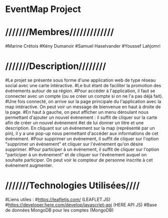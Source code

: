 # EventMap Project

# ///////Membres/////////////
#Marine Crétois 
#Kény Dumanoir 
#Samuel Haselvander 
#Youssef Lahjomri

# ///////Description////////
#Le projet se présente sous forme d'une application web de type réseau social avec une carte intéractive.
#Le but étant de faciliter la promotion des événements autour de sa région.
#Pour accéder à l'application, il faut se connecter avec un compte (ou se créer un compte si on ne l'a pas déjà fait).
#Une fois connecté, on arrive sur la page principale du l'application avec la map intéractive. On peut voir un message de bienvenue en haut à droite de la page.
#En haut à gauche, on peut afficher un menu déroulant nous permettant d'ajouter un nouvel événement : il suffit de cliquer sur la carte afin de créer un nouvel événement
#et de lui donner un titre et une description. En cliquant sur un événement sur la map (représenté par un pin), il y a une pop-up nous permettant d'accéder aux informations de cet événement.
#Pour supprimer un événement, il suffit de cliquer sur l'option "supprimer un événement" et cliquer sur l'événement qu'on désire supprimer.
#Pour participer à un événement, il suffit de cliquer sur l'option "participer à un événement" et de cliquer sur l'événement auquel on souhaite participer. On peut voir le compteur de personne inscrite à cet événement augmenter.
 
# ///////Technologies Utilisées////
#Liens utiles :
#https://leafletjs.com/   (LEAFLET.JS)
#https://developer.here.com/develop/javascript-api  (HERE API JS)
#Base de données MongoDB pour les comptes (MongoDB)
